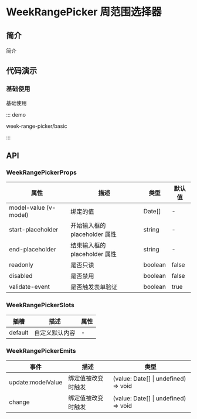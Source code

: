 # WeekRangePicker 周范围选择器

## 简介

简介

## 代码演示

### 基础使用

基础使用

::: demo

week-range-picker/basic

:::

## API

### WeekRangePickerProps

| 属性                  | 描述                          | 类型    | 默认值 |
| --------------------- | ----------------------------- | ------- | ------ |
| model-value (v-model) | 绑定的值                      | Date[]  | -      |
| start-placeholder     | 开始输入框的 placeholder 属性 | string  | -      |
| end-placeholder       | 结束输入框的 placeholder 属性 | string  | -      |
| readonly              | 是否只读                      | boolean | false  |
| disabled              | 是否禁用                      | boolean | false  |
| validate-event        | 是否触发表单验证              | boolean | true   |

### WeekRangePickerSlots

| 插槽    | 描述           | 属性 |
| ------- | -------------- | ---- |
| default | 自定义默认内容 | -    |

### WeekRangePickerEmits

| 事件              | 描述               | 类型                                 |
| ----------------- | ------------------ | ------------------------------------ |
| update:modelValue | 绑定值被改变时触发 | (value: Date[] \| undefined) => void |
| change            | 绑定值被改变时触发 | (value: Date[] \| undefined) => void |
